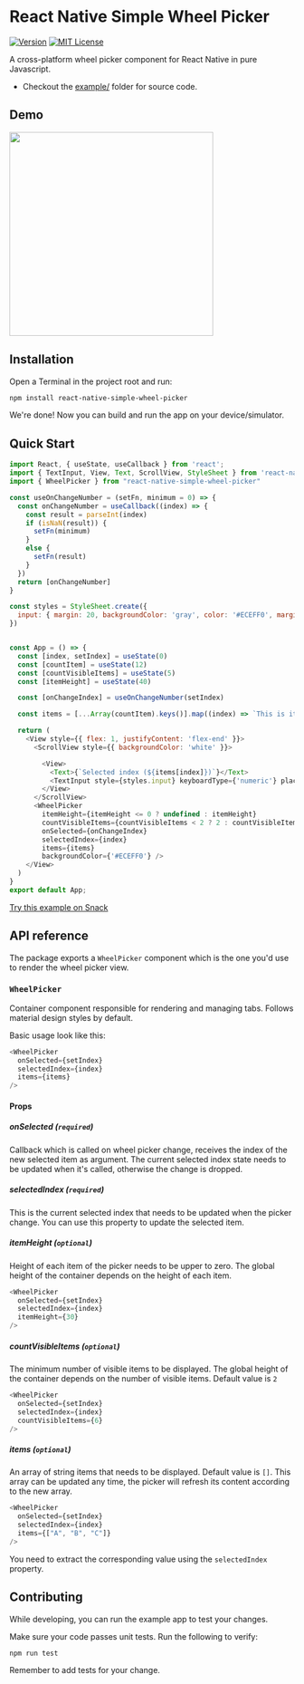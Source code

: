 # React Native Simple Wheel Picker

[![Version][version-badge]][package]
[![MIT License][license-badge]][license]

A cross-platform wheel picker component for React Native in pure Javascript.

- Checkout the [example/](https://github.com/amallo/react-native-simple-wheel-picker/tree/master/examples/SimplePickerExample) folder for source code.

## Demo

<img src="https://github.com/amallo/react-native-simple-wheel-picker/blob/master/demo.gif" width="360" />

## Installation

Open a Terminal in the project root and run:

```sh
npm install react-native-simple-wheel-picker
```

We're done! Now you can build and run the app on your device/simulator.

## Quick Start

```js
import React, { useState, useCallback } from 'react';
import { TextInput, View, Text, ScrollView, StyleSheet } from 'react-native';
import { WheelPicker } from "react-native-simple-wheel-picker"

const useOnChangeNumber = (setFn, minimum = 0) => {
  const onChangeNumber = useCallback((index) => {
    const result = parseInt(index)
    if (isNaN(result)) {
      setFn(minimum)
    }
    else {
      setFn(result)
    }
  })
  return [onChangeNumber]
}

const styles = StyleSheet.create({
  input: { margin: 20, backgroundColor: 'gray', color: '#ECEFF0', marginTop: 5 }
})


const App = () => {
  const [index, setIndex] = useState(0)
  const [countItem] = useState(12)
  const [countVisibleItems] = useState(5)
  const [itemHeight] = useState(40)

  const [onChangeIndex] = useOnChangeNumber(setIndex)

  const items = [...Array(countItem).keys()].map((index) => `This is item ${index}`)

  return (
    <View style={{ flex: 1, justifyContent: 'flex-end' }}>
      <ScrollView style={{ backgroundColor: 'white' }}>

        <View>
          <Text>{`Selected index (${items[index]})`}</Text>
          <TextInput style={styles.input} keyboardType={'numeric'} placeholder={'Selected index'} value={'' + index || ''} onChangeText={onChangeIndex} />
        </View>
      </ScrollView>
      <WheelPicker
        itemHeight={itemHeight <= 0 ? undefined : itemHeight}
        countVisibleItems={countVisibleItems < 2 ? 2 : countVisibleItems}
        onSelected={onChangeIndex}
        selectedIndex={index}
        items={items}
        backgroundColor={'#ECEFF0'} />
    </View>
  )
}
export default App;

```

[Try this example on Snack](https://snack.expo.io/@satya164/react-native-tab-view-quick-start)



## API reference

The package exports a `WheelPicker` component which is the one you'd use to render the wheel picker view.

### `WheelPicker`

Container component responsible for rendering and managing tabs. Follows material design styles by default.

Basic usage look like this:

```js
<WheelPicker
  onSelected={setIndex}
  selectedIndex={index}
  items={items}
/>
```

#### Props

##### onSelected (`required`)

Callback which is called on wheel picker change, receives the index of the new selected item as argument.
The current selected index state needs to be updated when it's called, otherwise the change is dropped.

##### selectedIndex (`required`)


This is the current selected index that needs to be updated when the picker change. You can use this property to update the selected item.

##### itemHeight (`optional`)

Height of each item of the picker needs to be upper to zero. The global height of the container depends on the height of each item. 

```js
<WheelPicker
  onSelected={setIndex}
  selectedIndex={index}
  itemHeight={30}
/>
```

##### countVisibleItems (`optional`)

The minimum number of visible items to be displayed. The global height of the container depends on the number of visible items. Default value is `2`

```js
<WheelPicker
  onSelected={setIndex}
  selectedIndex={index}
  countVisibleItems={6}
/>
```

##### items (`optional`)

An array of string items that needs to be displayed. Default value is `[]`. This array can be updated any time, the picker will refresh its content according to the new array.

```js
<WheelPicker
  onSelected={setIndex}
  selectedIndex={index}
  items={["A", "B", "C"]}
/>
```

You need to extract the corresponding value using the `selectedIndex` property.

## Contributing

While developing, you can run the example app to test your changes.

Make sure your code passes unit tests. Run the following to verify:

```sh
npm run test
```

Remember to add tests for your change.

<!-- badges -->

[version-badge]: https://img.shields.io/npm/v/react-native-simple-wheel-picker.svg?style=flat-square
[package]: https://www.npmjs.com/package/react-native-simple-wheel-picker
[license-badge]: https://img.shields.io/npm/l/react-native-simple-wheel-picker.svg?style=flat-square
[license]: https://opensource.org/licenses/MIT